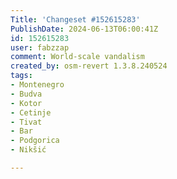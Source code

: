 ```yaml
---
Title: 'Changeset #152615283'
PublishDate: 2024-06-13T06:00:41Z
id: 152615283
user: fabzzap
comment: World-scale vandalism
created_by: osm-revert 1.3.8.240524
tags:
- Montenegro
- Budva
- Kotor
- Cetinje
- Tivat
- Bar
- Podgorica
- Nikšić

---
```

